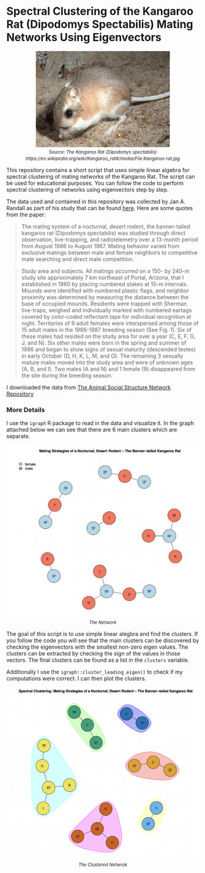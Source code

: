 # Spectral Clustering of the Kangaroo Rat (Dipodomys Spectabilis) Mating Networks Using Eigenvectors

<p align="center">
  <img src="Kangaroo-rat.jpg" width="350" height="250"/>
   <br>
  <em><small>Source: The Kangaroo Rat (Dipodomys spectabilis) https://en.wikipedia.org/wiki/Kangaroo_rat#/media/File:Kangaroo-rat.jpg</small></em>
</p>


This repository contains a short script that uses simple linear algebra for spectral clustering of mating networks of the Kangaroo Rat. The script can be used for educational purposes. You can follow the code to perform spectral clustering of networks using eigenvectors step by step. 

The data used and contained in this repository was collected by Jan A. Randall as part of his study that can be found [here](https://link.springer.com/article/10.1007/BF00172173). Here are some quotes from the paper:

> The mating system of a nocturnal, desert rodent, the banner-tailed kangaroo rat (Dipodomys spectabilis) was studied through direct observation, live-trapping, and radiotelemetry over a 13-month period from August 1986 to August 1987. Mating behavior varied from exclusive matings between male and female neighbors to competitive mate searching and direct male competition.

> Study area and subjects. All matings occurred on a 150- by 240-m study site approximately 7 km northeast of Portal, Arizona, that I established in 1980 by placing numbered stakes at 15-m intervals. Mounds were identified with numbered plastic flags, and neighbor proximity was determined by measuring the distance between the base of occupied mounds. Residents were trapped with Sherman live-traps, weighed and individually marked with numbered eartags covered by color-coded reflectant tape for individual recognition at night.
Territories of 9 adult females were interspersed among those of 15 adult males in the 1986-1987 breeding season (See Fig. 1). Six of these males had resided on the study area for over a year (C, E, F, G, J, and N). Six other males were born in the spring and summer of 1986 and began to show signs of sexual maturity (descended testes) in early October (D, H, K, L, M, and O). The remaining 3 sexually mature males moved into the study area and were of unknown ages (A, B, and I). Two males (A and N) and 1 female (9) disappeared from the site during the breeding season.

I downloaded the data from [The Animal Social Structure Network Repository](https://github.com/bansallab/asnr)

### More Details

I use the `igraph` R package to read in the data and visualize it. In the graph attached below we can see that there are 6 main clusters which are separate. 

<p align="center">
  <img src="Networks.png", height = "450", weight = "500"/>
   <br>
  <em><small>The Network</small></em>
</p>



  
The goal of this script is to use simple linear alegbra and find the clusters. If you follow the code you will see that the main clusters can be discovered by checking the eigenvectors with the smallest non-zero eigen values. The clusters can be extracted by checking the sign of the values in those vectors. The final clusters can be found as a list in the `clusters` variable. 

Additionally I use the `igraph::cluster_leading_eigen()` to check if my computations were correct. I can then plot the clusters.

<p align="center">
  <img src="NetworksClusters.png", height = 450, weight = "500"/>
   <br>
  <em><small>The Clustered Netwrok</small></em>
</p>


